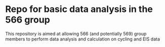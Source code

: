 # Repo for basic data analysis in the 566 group

This repository is aimed at allowing 566 (and potentially 569) group members to perform data analysis and calculation on cycling and EIS data
